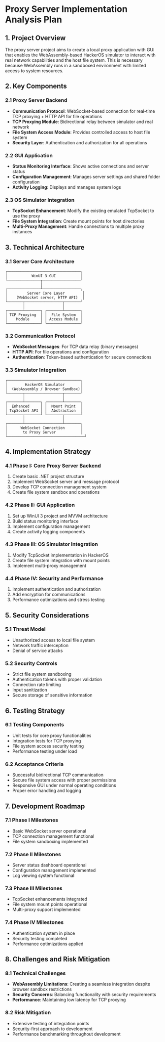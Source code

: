 # Proxy Server Implementation Analysis Plan

## 1. Project Overview

The proxy server project aims to create a local proxy application with GUI that enables the WebAssembly-based HackerOS simulator to interact with real network capabilities and the host file system. This is necessary because WebAssembly runs in a sandboxed environment with limited access to system resources.

## 2. Key Components

### 2.1 Proxy Server Backend
- **Communication Protocol**: WebSocket-based connection for real-time TCP proxying + HTTP API for file operations
- **TCP Proxying Module**: Bidirectional relay between simulator and real network
- **File System Access Module**: Provides controlled access to host file system
- **Security Layer**: Authentication and authorization for all operations

### 2.2 GUI Application
- **Status Monitoring Interface**: Shows active connections and server status
- **Configuration Management**: Manages server settings and shared folder configuration
- **Activity Logging**: Displays and manages system logs

### 2.3 OS Simulator Integration
- **TcpSocket Enhancement**: Modify the existing emulated TcpSocket to use the proxy
- **File System Integration**: Create mount points for host directories
- **Multi-Proxy Management**: Handle connections to multiple proxy instances

## 3. Technical Architecture

### 3.1 Server Core Architecture
```
┌─────────────────────────────────┐
│           WinUI 3 GUI           │
└───────────────┬─────────────────┘
                │
┌───────────────┴─────────────────┐
│         Server Core Layer        │
│    (WebSocket server, HTTP API)  │
└───────┬─────────────────┬───────┘
        │                 │
┌───────┴───────┐ ┌───────┴───────┐
│ TCP Proxying  │ │  File System  │
│    Module     │ │ Access Module │
└───────────────┘ └───────────────┘
```

### 3.2 Communication Protocol
- **WebSocket Messages**: For TCP data relay (binary messages)
- **HTTP API**: For file operations and configuration
- **Authentication**: Token-based authentication for secure connections

### 3.3 Simulator Integration
```
┌─────────────────────────────────┐
│        HackerOS Simulator       │
│  (WebAssembly / Browser Sandbox)│
└───────┬─────────────────┬───────┘
        │                 │
┌───────┴───────┐ ┌───────┴───────┐
│  Enhanced     │ │  Mount Point  │
│ TcpSocket API │ │  Abstraction  │
└───────┬───────┘ └───────┬───────┘
        │                 │
┌───────┴─────────────────┴───────┐
│      WebSocket Connection       │
│       to Proxy Server           │
└───────────────────────────────────┘
```

## 4. Implementation Strategy

### 4.1 Phase I: Core Proxy Server Backend
1. Create basic .NET project structure
2. Implement WebSocket server and message protocol
3. Develop TCP connection management system
4. Create file system sandbox and operations

### 4.2 Phase II: GUI Application
1. Set up WinUI 3 project and MVVM architecture
2. Build status monitoring interface
3. Implement configuration management
4. Create activity logging components

### 4.3 Phase III: OS Simulator Integration
1. Modify TcpSocket implementation in HackerOS
2. Create file system integration with mount points
3. Implement multi-proxy management

### 4.4 Phase IV: Security and Performance
1. Implement authentication and authorization
2. Add encryption for communications
3. Performance optimizations and stress testing

## 5. Security Considerations

### 5.1 Threat Model
- Unauthorized access to local file system
- Network traffic interception
- Denial of service attacks

### 5.2 Security Controls
- Strict file system sandboxing
- Authentication tokens with proper validation
- Connection rate limiting
- Input sanitization
- Secure storage of sensitive information

## 6. Testing Strategy

### 6.1 Testing Components
- Unit tests for core proxy functionalities
- Integration tests for TCP proxying
- File system access security testing
- Performance testing under load

### 6.2 Acceptance Criteria
- Successful bidirectional TCP communication
- Secure file system access with proper permissions
- Responsive GUI under normal operating conditions
- Proper error handling and logging

## 7. Development Roadmap

### 7.1 Phase I Milestones
- Basic WebSocket server operational
- TCP connection management functional
- File system sandboxing implemented

### 7.2 Phase II Milestones
- Server status dashboard operational
- Configuration management implemented
- Log viewing system functional

### 7.3 Phase III Milestones
- TcpSocket enhancements integrated
- File system mount points operational
- Multi-proxy support implemented

### 7.4 Phase IV Milestones
- Authentication system in place
- Security testing completed
- Performance optimizations applied

## 8. Challenges and Risk Mitigation

### 8.1 Technical Challenges
- **WebAssembly Limitations**: Creating a seamless integration despite browser sandbox restrictions
- **Security Concerns**: Balancing functionality with security requirements
- **Performance**: Maintaining low latency for TCP proxying

### 8.2 Risk Mitigation
- Extensive testing of integration points
- Security-first approach to development
- Performance benchmarking throughout development
